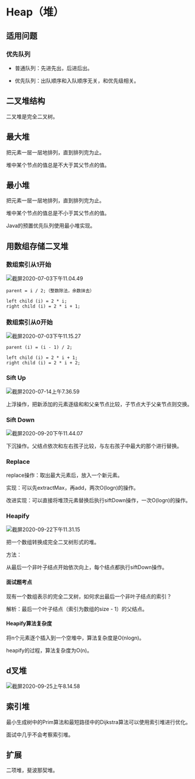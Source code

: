 # Heap（堆）



## 适用问题

### 优先队列

- 普通队列：先进先出，后进后出。

- 优先队列：出队顺序和入队顺序无关，和优先级相关。



## 二叉堆结构

二叉堆是完全二叉树。



## 最大堆

把元素一层一层地排列，直到排列完为止。

堆中某个节点的值总是不大于其父节点的值。



## 最小堆

把元素一层一层地排列，直到排列完为止。

堆中某个节点的值总是不小于其父节点的值。

Java的预置优先队列使用最小堆实现。



## 用数组存储二叉堆

### 数组索引从1开始

![截屏2020-07-03下午11.04.49](https://image-hosting.jellyfishmix.com/20200703231203.png)

```
parent = i / 2;（整数除法，余数抹去）

left child (i) = 2 * i;
right child (i) = 2 * i + 1;
```

### 数组索引从0开始

![截屏2020-07-03下午11.15.27](https://image-hosting.jellyfishmix.com/20200703231558.png)

```
parent (i) = (i - 1) / 2;

left child (i) = 2 * i + 1;
right child (i) = 2 * i + 2;
```

### Sift Up

![截屏2020-07-14上午7.36.59](https://image-hosting.jellyfishmix.com/20200714073826.png)

上浮操作，把新添加的元素逐级和和父亲节点比较，子节点大于父亲节点则交换。

### Sift Down

![截屏2020-09-20下午11.44.07](https://image-hosting.jellyfishmix.com/20200920234431.png)

下沉操作。父结点依次和左右孩子比较，与左右孩子中最大的那个进行替换。

### Replace

replace操作：取出最大元素后，放入一个新元素。

实现：可以先extractMax，再add，两次O(logn)的操作。

改进实现：可以直接将堆顶元素替换后执行siftDown操作，一次O(logn)的操作。

### Heapify

![截屏2020-09-22下午11.31.15](https://image-hosting.jellyfishmix.com/20200922233518.png)

把一个数组转换成完全二叉树形式的堆。

方法：

从最后一个非叶子结点开始依次向上，每个结点都执行siftDown操作。

#### 面试题考点

现有一个数组表示的完全二叉树，如何求出最后一个非叶子结点的索引？

解析：最后一个叶子结点（索引为数组的size - 1）的父结点。

#### Heapify算法复杂度

将n个元素逐个插入到一个空堆中，算法复杂度是O(nlogn)。

heapify的过程，算法复杂度为O(n)。



## d叉堆

![截屏2020-09-25上午8.14.58](https://image-hosting.jellyfishmix.com/20200925084959.png)



## 索引堆

最小生成树中的Prim算法和最短路径中的Dijkstra算法可以使用索引堆进行优化。

面试中几乎不会考察索引堆。



## 扩展

二项堆，斐波那契堆。


